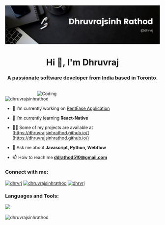 ![Header](./dhruvrajBanner.png)
<h1 align="center">Hi 👋, I'm Dhruvraj</h1>
<h3 align="center">A passionate software developer from India based in Toronto.</h3>
<br>
<img align="right" alt="Coding" width="400" src="https://camo.githubusercontent.com/cae12fddd9d6982901d82580bdf321d81fb299141098ca1c2d4891870827bf17/68747470733a2f2f6d69726f2e6d656469756d2e636f6d2f6d61782f313336302f302a37513379765349765f7430696f4a2d5a2e676966"> 

<p align="left"> <img src="https://komarev.com/ghpvc/?username=dhruvrajsinhrathod&label=Profile%20views&color=0e75b6&style=flat" alt="dhruvrajsinhrathod" /> </p>

- 🔭 I’m currently working on [RentEase Application](https://github.com/DhruvrajsinhRathod/Capston_project)

- 🌱 I’m currently learning **React-Native**

- 👨‍💻 Some of my projects are available at [https://dhruvrajsinhrathod.github.io/](https://dhruvrajsinhrathod.github.io/)

- 💬 Ask me about **Javascript, Python, Webflow**

- 📫 How to reach me **ddrathod510@gmail.com**

<h3 align="left">Connect with me:</h3>
<p align="left">
<a href="https://linkedin.com/in/dhrvrj" target="blank"><img align="center" src="https://raw.githubusercontent.com/rahuldkjain/github-profile-readme-generator/master/src/images/icons/Social/linked-in-alt.svg" alt="dhrvrj" height="30" width="40" /></a>
<a href="https://fb.com/dhruvrajsinhrathod" target="blank"><img align="center" src="https://raw.githubusercontent.com/rahuldkjain/github-profile-readme-generator/master/src/images/icons/Social/facebook.svg" alt="dhruvrajsinhrathod" height="30" width="40" /></a>
<a href="https://instagram.com/dhrvrj" target="blank"><img align="center" src="https://raw.githubusercontent.com/rahuldkjain/github-profile-readme-generator/master/src/images/icons/Social/instagram.svg" alt="dhrvrj" height="30" width="40" /></a>
</p>

<h3 align="left">Languages and Tools:</h3>
<img src="https://skillicons.dev/icons?i=js,ts,cs,py,html,css,c,cpp" />

<p><img align="center" src="https://github-readme-streak-stats.herokuapp.com/?user=dhruvrajsinhrathod&" alt="dhruvrajsinhrathod" /></p>
